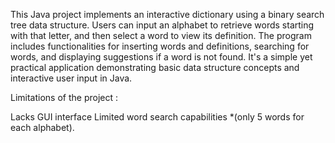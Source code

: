 This Java project implements an interactive dictionary using a binary search tree data structure. Users can input an alphabet to retrieve words starting with that letter, and then select a word to view its definition. The program includes functionalities for inserting words and definitions, searching for words, and displaying suggestions if a word is not found. It's a simple yet practical application demonstrating basic data structure concepts and interactive user input in Java.

Limitations of the project :

Lacks GUI interface
Limited word search capabilities *(only 5 words for each alphabet).

